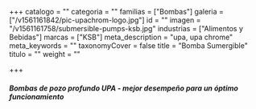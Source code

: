 +++
catalogo = ""
categoria = ""
familias = ["Bombas"]
galeria = ["/v1561161842/pic-upachrom-logo.jpg"]
id = ""
imagen = "/v1561161758/submersible-pumps-ksb.jpg"
industrias = ["Alimentos y Bebidas"]
marcas = ["KSB"]
meta_description = "upa, upa chrome"
meta_keywords = ""
taxonomyCover = false
title = "Bomba Sumergible"
titulo = ""
weight = ""

+++
###### **Bombas de pozo profundo UPA - mejor desempeño para un óptimo funcionamiento**